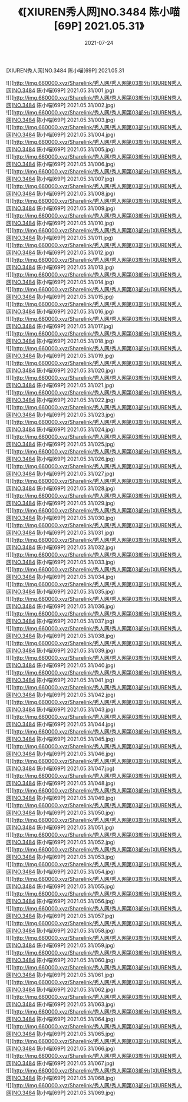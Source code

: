 ﻿---
layout: post
title:  《[XIUREN秀人网]NO.3484 陈小喵[69P] 2021.05.31》
date:   2021-07-24
img: http://img.660000.xyz/Sharelink/秀人网/秀人网第03部分/[XIUREN秀人网]NO.3484 陈小喵[69P] 2021.05.31/000.jpg
categories: [美女, 清纯, 唯美]
---

[XIUREN秀人网]NO.3484 陈小喵[69P] 2021.05.31

  ![](http://img.660000.xyz/Sharelink/秀人网/秀人网第03部分/[XIUREN秀人网]NO.3484 陈小喵[69P] 2021.05.31/001.jpg) <br> ![](http://img.660000.xyz/Sharelink/秀人网/秀人网第03部分/[XIUREN秀人网]NO.3484 陈小喵[69P] 2021.05.31/002.jpg) <br> ![](http://img.660000.xyz/Sharelink/秀人网/秀人网第03部分/[XIUREN秀人网]NO.3484 陈小喵[69P] 2021.05.31/003.jpg) <br> ![](http://img.660000.xyz/Sharelink/秀人网/秀人网第03部分/[XIUREN秀人网]NO.3484 陈小喵[69P] 2021.05.31/004.jpg) <br> ![](http://img.660000.xyz/Sharelink/秀人网/秀人网第03部分/[XIUREN秀人网]NO.3484 陈小喵[69P] 2021.05.31/005.jpg) <br> ![](http://img.660000.xyz/Sharelink/秀人网/秀人网第03部分/[XIUREN秀人网]NO.3484 陈小喵[69P] 2021.05.31/006.jpg) <br> ![](http://img.660000.xyz/Sharelink/秀人网/秀人网第03部分/[XIUREN秀人网]NO.3484 陈小喵[69P] 2021.05.31/007.jpg) <br> ![](http://img.660000.xyz/Sharelink/秀人网/秀人网第03部分/[XIUREN秀人网]NO.3484 陈小喵[69P] 2021.05.31/008.jpg) <br> ![](http://img.660000.xyz/Sharelink/秀人网/秀人网第03部分/[XIUREN秀人网]NO.3484 陈小喵[69P] 2021.05.31/009.jpg) <br> ![](http://img.660000.xyz/Sharelink/秀人网/秀人网第03部分/[XIUREN秀人网]NO.3484 陈小喵[69P] 2021.05.31/010.jpg) <br> ![](http://img.660000.xyz/Sharelink/秀人网/秀人网第03部分/[XIUREN秀人网]NO.3484 陈小喵[69P] 2021.05.31/011.jpg) <br> ![](http://img.660000.xyz/Sharelink/秀人网/秀人网第03部分/[XIUREN秀人网]NO.3484 陈小喵[69P] 2021.05.31/012.jpg) <br> ![](http://img.660000.xyz/Sharelink/秀人网/秀人网第03部分/[XIUREN秀人网]NO.3484 陈小喵[69P] 2021.05.31/013.jpg) <br> ![](http://img.660000.xyz/Sharelink/秀人网/秀人网第03部分/[XIUREN秀人网]NO.3484 陈小喵[69P] 2021.05.31/014.jpg) <br> ![](http://img.660000.xyz/Sharelink/秀人网/秀人网第03部分/[XIUREN秀人网]NO.3484 陈小喵[69P] 2021.05.31/015.jpg) <br> ![](http://img.660000.xyz/Sharelink/秀人网/秀人网第03部分/[XIUREN秀人网]NO.3484 陈小喵[69P] 2021.05.31/016.jpg) <br> ![](http://img.660000.xyz/Sharelink/秀人网/秀人网第03部分/[XIUREN秀人网]NO.3484 陈小喵[69P] 2021.05.31/017.jpg) <br> ![](http://img.660000.xyz/Sharelink/秀人网/秀人网第03部分/[XIUREN秀人网]NO.3484 陈小喵[69P] 2021.05.31/018.jpg) <br> ![](http://img.660000.xyz/Sharelink/秀人网/秀人网第03部分/[XIUREN秀人网]NO.3484 陈小喵[69P] 2021.05.31/019.jpg) <br> ![](http://img.660000.xyz/Sharelink/秀人网/秀人网第03部分/[XIUREN秀人网]NO.3484 陈小喵[69P] 2021.05.31/020.jpg) <br> ![](http://img.660000.xyz/Sharelink/秀人网/秀人网第03部分/[XIUREN秀人网]NO.3484 陈小喵[69P] 2021.05.31/021.jpg) <br> ![](http://img.660000.xyz/Sharelink/秀人网/秀人网第03部分/[XIUREN秀人网]NO.3484 陈小喵[69P] 2021.05.31/022.jpg) <br> ![](http://img.660000.xyz/Sharelink/秀人网/秀人网第03部分/[XIUREN秀人网]NO.3484 陈小喵[69P] 2021.05.31/023.jpg) <br> ![](http://img.660000.xyz/Sharelink/秀人网/秀人网第03部分/[XIUREN秀人网]NO.3484 陈小喵[69P] 2021.05.31/024.jpg) <br> ![](http://img.660000.xyz/Sharelink/秀人网/秀人网第03部分/[XIUREN秀人网]NO.3484 陈小喵[69P] 2021.05.31/025.jpg) <br> ![](http://img.660000.xyz/Sharelink/秀人网/秀人网第03部分/[XIUREN秀人网]NO.3484 陈小喵[69P] 2021.05.31/026.jpg) <br> ![](http://img.660000.xyz/Sharelink/秀人网/秀人网第03部分/[XIUREN秀人网]NO.3484 陈小喵[69P] 2021.05.31/027.jpg) <br> ![](http://img.660000.xyz/Sharelink/秀人网/秀人网第03部分/[XIUREN秀人网]NO.3484 陈小喵[69P] 2021.05.31/028.jpg) <br> ![](http://img.660000.xyz/Sharelink/秀人网/秀人网第03部分/[XIUREN秀人网]NO.3484 陈小喵[69P] 2021.05.31/029.jpg) <br> ![](http://img.660000.xyz/Sharelink/秀人网/秀人网第03部分/[XIUREN秀人网]NO.3484 陈小喵[69P] 2021.05.31/030.jpg) <br> ![](http://img.660000.xyz/Sharelink/秀人网/秀人网第03部分/[XIUREN秀人网]NO.3484 陈小喵[69P] 2021.05.31/031.jpg) <br> ![](http://img.660000.xyz/Sharelink/秀人网/秀人网第03部分/[XIUREN秀人网]NO.3484 陈小喵[69P] 2021.05.31/032.jpg) <br> ![](http://img.660000.xyz/Sharelink/秀人网/秀人网第03部分/[XIUREN秀人网]NO.3484 陈小喵[69P] 2021.05.31/033.jpg) <br> ![](http://img.660000.xyz/Sharelink/秀人网/秀人网第03部分/[XIUREN秀人网]NO.3484 陈小喵[69P] 2021.05.31/034.jpg) <br> ![](http://img.660000.xyz/Sharelink/秀人网/秀人网第03部分/[XIUREN秀人网]NO.3484 陈小喵[69P] 2021.05.31/035.jpg) <br> ![](http://img.660000.xyz/Sharelink/秀人网/秀人网第03部分/[XIUREN秀人网]NO.3484 陈小喵[69P] 2021.05.31/036.jpg) <br> ![](http://img.660000.xyz/Sharelink/秀人网/秀人网第03部分/[XIUREN秀人网]NO.3484 陈小喵[69P] 2021.05.31/037.jpg) <br> ![](http://img.660000.xyz/Sharelink/秀人网/秀人网第03部分/[XIUREN秀人网]NO.3484 陈小喵[69P] 2021.05.31/038.jpg) <br> ![](http://img.660000.xyz/Sharelink/秀人网/秀人网第03部分/[XIUREN秀人网]NO.3484 陈小喵[69P] 2021.05.31/039.jpg) <br> ![](http://img.660000.xyz/Sharelink/秀人网/秀人网第03部分/[XIUREN秀人网]NO.3484 陈小喵[69P] 2021.05.31/040.jpg) <br> ![](http://img.660000.xyz/Sharelink/秀人网/秀人网第03部分/[XIUREN秀人网]NO.3484 陈小喵[69P] 2021.05.31/041.jpg) <br> ![](http://img.660000.xyz/Sharelink/秀人网/秀人网第03部分/[XIUREN秀人网]NO.3484 陈小喵[69P] 2021.05.31/042.jpg) <br> ![](http://img.660000.xyz/Sharelink/秀人网/秀人网第03部分/[XIUREN秀人网]NO.3484 陈小喵[69P] 2021.05.31/043.jpg) <br> ![](http://img.660000.xyz/Sharelink/秀人网/秀人网第03部分/[XIUREN秀人网]NO.3484 陈小喵[69P] 2021.05.31/044.jpg) <br> ![](http://img.660000.xyz/Sharelink/秀人网/秀人网第03部分/[XIUREN秀人网]NO.3484 陈小喵[69P] 2021.05.31/045.jpg) <br> ![](http://img.660000.xyz/Sharelink/秀人网/秀人网第03部分/[XIUREN秀人网]NO.3484 陈小喵[69P] 2021.05.31/046.jpg) <br> ![](http://img.660000.xyz/Sharelink/秀人网/秀人网第03部分/[XIUREN秀人网]NO.3484 陈小喵[69P] 2021.05.31/047.jpg) <br> ![](http://img.660000.xyz/Sharelink/秀人网/秀人网第03部分/[XIUREN秀人网]NO.3484 陈小喵[69P] 2021.05.31/048.jpg) <br> ![](http://img.660000.xyz/Sharelink/秀人网/秀人网第03部分/[XIUREN秀人网]NO.3484 陈小喵[69P] 2021.05.31/049.jpg) <br> ![](http://img.660000.xyz/Sharelink/秀人网/秀人网第03部分/[XIUREN秀人网]NO.3484 陈小喵[69P] 2021.05.31/050.jpg) <br> ![](http://img.660000.xyz/Sharelink/秀人网/秀人网第03部分/[XIUREN秀人网]NO.3484 陈小喵[69P] 2021.05.31/051.jpg) <br> ![](http://img.660000.xyz/Sharelink/秀人网/秀人网第03部分/[XIUREN秀人网]NO.3484 陈小喵[69P] 2021.05.31/052.jpg) <br> ![](http://img.660000.xyz/Sharelink/秀人网/秀人网第03部分/[XIUREN秀人网]NO.3484 陈小喵[69P] 2021.05.31/053.jpg) <br> ![](http://img.660000.xyz/Sharelink/秀人网/秀人网第03部分/[XIUREN秀人网]NO.3484 陈小喵[69P] 2021.05.31/054.jpg) <br> ![](http://img.660000.xyz/Sharelink/秀人网/秀人网第03部分/[XIUREN秀人网]NO.3484 陈小喵[69P] 2021.05.31/055.jpg) <br> ![](http://img.660000.xyz/Sharelink/秀人网/秀人网第03部分/[XIUREN秀人网]NO.3484 陈小喵[69P] 2021.05.31/056.jpg) <br> ![](http://img.660000.xyz/Sharelink/秀人网/秀人网第03部分/[XIUREN秀人网]NO.3484 陈小喵[69P] 2021.05.31/057.jpg) <br> ![](http://img.660000.xyz/Sharelink/秀人网/秀人网第03部分/[XIUREN秀人网]NO.3484 陈小喵[69P] 2021.05.31/058.jpg) <br> ![](http://img.660000.xyz/Sharelink/秀人网/秀人网第03部分/[XIUREN秀人网]NO.3484 陈小喵[69P] 2021.05.31/059.jpg) <br> ![](http://img.660000.xyz/Sharelink/秀人网/秀人网第03部分/[XIUREN秀人网]NO.3484 陈小喵[69P] 2021.05.31/060.jpg) <br> ![](http://img.660000.xyz/Sharelink/秀人网/秀人网第03部分/[XIUREN秀人网]NO.3484 陈小喵[69P] 2021.05.31/061.jpg) <br> ![](http://img.660000.xyz/Sharelink/秀人网/秀人网第03部分/[XIUREN秀人网]NO.3484 陈小喵[69P] 2021.05.31/062.jpg) <br> ![](http://img.660000.xyz/Sharelink/秀人网/秀人网第03部分/[XIUREN秀人网]NO.3484 陈小喵[69P] 2021.05.31/063.jpg) <br> ![](http://img.660000.xyz/Sharelink/秀人网/秀人网第03部分/[XIUREN秀人网]NO.3484 陈小喵[69P] 2021.05.31/064.jpg) <br> ![](http://img.660000.xyz/Sharelink/秀人网/秀人网第03部分/[XIUREN秀人网]NO.3484 陈小喵[69P] 2021.05.31/065.jpg) <br> ![](http://img.660000.xyz/Sharelink/秀人网/秀人网第03部分/[XIUREN秀人网]NO.3484 陈小喵[69P] 2021.05.31/066.jpg) <br> ![](http://img.660000.xyz/Sharelink/秀人网/秀人网第03部分/[XIUREN秀人网]NO.3484 陈小喵[69P] 2021.05.31/067.jpg) <br> ![](http://img.660000.xyz/Sharelink/秀人网/秀人网第03部分/[XIUREN秀人网]NO.3484 陈小喵[69P] 2021.05.31/068.jpg) <br> ![](http://img.660000.xyz/Sharelink/秀人网/秀人网第03部分/[XIUREN秀人网]NO.3484 陈小喵[69P] 2021.05.31/069.jpg) <br>